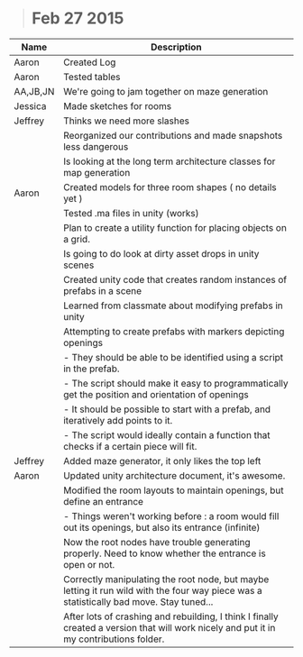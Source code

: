 > # Feb 27 2015

| Name | Description |
| ---- | ----------- |
| Aaron | Created Log |
| Aaron | Tested tables | 
| AA,JB,JN | We're going to jam together on maze generation |
| Jessica | Made sketches for rooms |
| Jeffrey | Thinks we need more slashes |
| | Reorganized our contributions and made snapshots less dangerous |
| | Is looking at the long term architecture classes for map generation |
| Aaron | Created models for three room shapes ( no details yet )
| | Tested .ma files in unity (works) |
| | Plan to create a utility function for placing objects on a grid. |
| | Is going to do look at dirty asset drops in unity scenes |
| | Created unity code that creates random instances of prefabs in a scene |
| | Learned from classmate about modifying prefabs in unity |
| | Attempting to create prefabs with markers depicting openings|
| | - They should be able to be identified using a script in the prefab. |
| | - The script should make it easy to programmatically get the position and orientation of openings|
| | - It should be possible to start with a prefab, and iteratively add points to it.|
| | - The script would ideally contain a function that checks if a certain piece will fit. |
| Jeffrey | Added maze generator, it only likes the top left |
| Aaron | Updated unity architecture document, it's awesome. |
| | Modified the room layouts to maintain openings, but define an entrance |
| | - Things weren't working before : a room would fill out its openings, but also its entrance (infinite)
| | Now the root nodes have trouble generating properly. Need to know whether the entrance is open or not.
| | Correctly manipulating the root node, but maybe letting it run wild with the four way piece was a statistically bad move. Stay tuned...
| | After lots of crashing and rebuilding, I think I finally created a version that will work nicely and put it in my contributions folder. |
